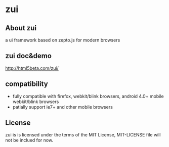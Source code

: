 # zui

## About zui

a ui framework based on zepto.js for modern browsers

## zui doc&demo

<a href="http://html5beta.com/zui/">http://html5beta.com/zui/</a>

## compatibility

* fully compatible with firefox, webkit/blink browsers, android 4.0+ mobile webkit/blink browsers
* patially support ie7+ and other mobile browsers

## License

zui is is licensed under the terms of the MIT License, MIT-LICENSE file will not be inclued for now.